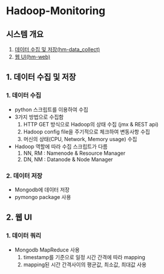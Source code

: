 # Hadoop-Monitoring  
  
## 시스템 개요
1. [데이터 수집 및 저장(hm-data_collect)](https://github.com/jwkim-smu/Hadoop-Monitoring/blob/master/README.md#1-%EB%8D%B0%EC%9D%B4%ED%84%B0-%EC%88%98%EC%A7%91-%EB%B0%8F-%EC%A0%80%EC%9E%A5)
2. [웹 UI(hm-web)](https://github.com/jwkim-smu/Hadoop-Monitoring/blob/master/README.md#2-웹-ui)
	
	
## 1. 데이터 수집 및 저장
### 1. 데이터 수집
* python 스크립트를 이용하여 수집
* 3가지 방법으로 수집함
	1. HTTP GET 방식으로 Hadoop의 상태 수집 (jmx & REST api)
	2. Hadoop config file을 주기적으로 체크하여 변동사항 수집
	3. 머신의 상태(CPU, Network, Memory usage) 수집
* Hadoop 역할에 따라 수집 스크립트가 다름
	1. NN, RM : Namenode & Resource Manager
	2. DN, NM : Datanode & Node Manager
	
### 2. 데이터 저장
* Mongodb에 데이터 저장
* pymongo package 사용
	
	
## 2. 웹 UI
### 1. 데이터 쿼리
* Mongodb MapReduce 사용
	1. timestamp를 기준으로 일정 시간 간격에 따라 mapping
	2. mapping된 시간 간격사이의 평균값, 최소값, 최대값 사용
